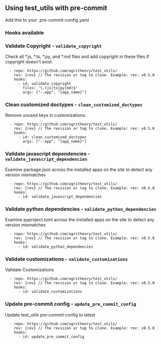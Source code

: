 ## Using test_utils with pre-commit

Add this to your .pre-commit-config.yaml

### Hooks available

### Validate Copyright - `validate_copyright`

Check all *.js, *.ts, *.py, and *.md files and add copyright in these files if copyright doesn't exist.

```
  - repo: https://github.com/agritheory/test_utils/
    rev: {rev} // The revision or tag to clone. Example: rev: v0.5.0
    hooks:
      - id: validate_copyright
        files: '\.(js|ts|py|md)$'
        args: ["--app", "{app_name}"]
```

### Clean customized doctypes - `clean_customized_doctypes`

Remove unused keys in customizations.

```
  - repo: https://github.com/agritheory/test_utils/
    rev: {rev} // The revision or tag to clone. Example: rev: v0.5.0
    hooks:
      - id: clean_customized_doctypes
        args: ["--app", "{app_name}"]
```

### Validate javascript dependencies - `validate_javascript_dependencies`

Examine package.json across the installed apps on the site to detect any version mismatches

```
  - repo: https://github.com/agritheory/test_utils/
    rev: {rev} // The revision or tag to clone. Example: rev: v0.5.0
    hooks:
      - id: validate_javascript_dependencies
```

### Validate python dependencies - `validate_python_dependencies`

Examine pyproject.toml across the installed apps on the site to detect any version mismatches

```
  - repo: https://github.com/agritheory/test_utils/
    rev: {rev} // The revision or tag to clone. Example: rev: v0.5.0
    hooks:
      - id: validate_python_dependencies
```

### Validate customizations - `validate_customizations`

Validate Customizations

```
  - repo: https://github.com/agritheory/test_utils/
    rev: {rev} // The revision or tag to clone. Example: rev: v0.5.0
    hooks:
      - id: validate_customizations
```

### Update pre-commit config - `update_pre_commit_config`

Update test_utils pre-commit config to latest

```
  - repo: https://github.com/agritheory/test_utils/
    rev: {rev} // The revision or tag to clone. Example: rev: v0.5.0
    hooks:
      - id: update_pre_commit_config
```